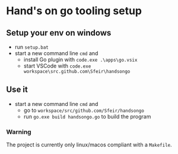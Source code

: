 # Hand's on go tooling setup

## Setup your env on windows

* run `setup.bat`
* start a new command line `cmd` and
  * install Go plugin with `code.exe .\apps\go.vsix`
  * start VSCode with `code.exe workspace\src.github.com\Sfeir\handsongo`

## Use it
* start a new command line `cmd` and
  * go to `workspace/src/github.com/Sfeir/handsongo`
  * run `go.exe build handsongo.go` to build the program

### Warning

The project is currently only linux/macos compliant with a `Makefile`.
